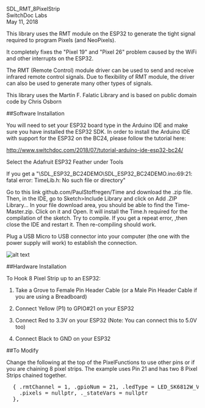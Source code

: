 SDL_RMT_8PixelStrip <BR>
SwitchDoc Labs <BR>
May 11, 2018<BR>

This library uses the RMT module on the ESP32 to generate the tight signal required to program Pixels (and NeoPixels).

It completely fixes the "Pixel 19" and "Pixel 26" problem caused by the WiFi and other interrupts on the ESP32.

The RMT (Remote Control) module driver can be used to send and receive infrared remote control signals. 
Due to flexibility of RMT module, the driver can also be used to generate many other types of signals.

This library uses the Martin F. Falatic Library and is based on public domain code by Chris Osborn 


##Software Installation <BR>


You will need to set your ESP32 board type in the Arduino IDE and make sure you have installed the ESP32 SDK.
In order to install the Arduino IDE with support for the ESP32 on the BC24, please follow the tutorial here:

http://www.switchdoc.com/2018/07/tutorial-arduino-ide-esp32-bc24/

Select the Adafruit ESP32 Feather under Tools

If you get a "\SDL_ESP32_BC24DEMO\SDL_ESP32_BC24DEMO.ino:69:21: fatal error: TimeLib.h: No such file or directory"

Go to this link github.com/PaulStoffregen/Time and download the .zip file. Then, in the IDE, go to Sketch>Include Library and click on Add .ZIP Library... In your file download area, you should be able to find the Time-Master.zip. Click on it and Open. It will install the Time.h required for the compilation of the sketch. Try to compile. If you get a repeat error, ,then close the IDE and restart it. Then re-compiling should work.

Plug a USB Micro to USB connector into your computer (the one with the power supply will work) to establish the connection.



![alt text](http://www.switchdoc.com/wp-content/uploads/2018/05/IMG_5718.jpg)


##Hardware Installation <BR>

To Hook 8 Pixel Strip up to an ESP32:

1) Take a Grove to Female Pin Header Cable (or a Male Pin Header Cable if you are using a Breadboard)

2) Connect Yellow (P1) to GPIO#21 on your ESP32 

3) Connect Red to 3.3V on your ESP32 (Note:  You can connect this to 5.0V too)

4) Connect Black to GND on your ESP32


##To Modify

Change the following at the top of the PixelFunctions to use other pins or if you are chaining 8 pixel strips.
The example uses Pin 21 and has two 8 Pixel Strips chained together.

<pre>
  { .rmtChannel = 1, .gpioNum = 21, .ledType = LED_SK6812W_V1, .brightLimit = 128, .numPixels =  16,
    .pixels = nullptr, ._stateVars = nullptr
  },
</pre>


